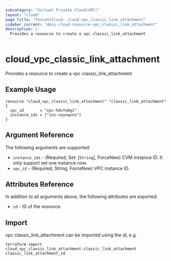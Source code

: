 ```yaml
---
subcategory: "Virtual Private Cloud(VPC)"
layout: "cloud"
page_title: "TencentCloud: cloud_vpc_classic_link_attachment"
sidebar_current: "docs-cloud-resource-vpc_classic_link_attachment"
description: |-
  Provides a resource to create a vpc classic_link_attachment
---
```


# cloud_vpc_classic_link_attachment

Provides a resource to create a vpc classic_link_attachment

## Example Usage

```hcl
resource "cloud_vpc_classic_link_attachment" "classic_link_attachment" {
  vpc_id       = "vpc-hdvfe0g1"
  instance_ids = ["ins-ceynqvnu"]
}
```

## Argument Reference

The following arguments are supported:

* `instance_ids` - (Required, Set: [`String`], ForceNew) CVM instance ID. It only support set one instance now.
* `vpc_id` - (Required, String, ForceNew) VPC instance ID.

## Attributes Reference

In addition to all arguments above, the following attributes are exported:

* `id` - ID of the resource.



## Import

vpc classic_link_attachment can be imported using the id, e.g.

```
terraform import cloud_vpc_classic_link_attachment.classic_link_attachment classic_link_attachment_id
```


